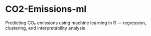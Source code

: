 # CO2-Emissions-ml
Predicting CO₂ emissions using machine learning in R — regression, clustering, and interpretability analysis
